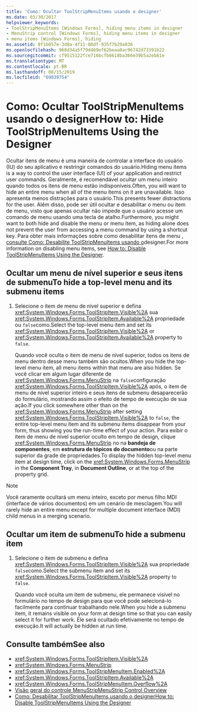 ```yaml
---
title: 'Como: Ocultar ToolStripMenuItems usando o designer'
ms.date: 03/30/2017
helpviewer_keywords:
- ToolStripMenuItems [Windows Forms], hiding menu items in designer
- MenuStrip control [Windows Forms], hiding menu items in designer
- menu items [Windows Forms], hiding
ms.assetid: 8f1b057e-3d8a-4f11-88df-935f7b29a836
ms.openlocfilehash: 968d34a5f79d469ef62beaa8ac96742d73391b22
ms.sourcegitcommit: cf9515122fce716bcfb6618ba366e39b5a2eb81e
ms.translationtype: MT
ms.contentlocale: pt-BR
ms.lasthandoff: 08/15/2019
ms.locfileid: "69039754"
---
```

# <a name="how-to-hide-toolstripmenuitems-using-the-designer"></a><span data-ttu-id="64676-102">Como: Ocultar ToolStripMenuItems usando o designer</span><span class="sxs-lookup"><span data-stu-id="64676-102">How to: Hide ToolStripMenuItems Using the Designer</span></span>
<span data-ttu-id="64676-103">Ocultar itens de menu é uma maneira de controlar a interface do usuário (IU) do seu aplicativo e restringir comandos do usuário.</span><span class="sxs-lookup"><span data-stu-id="64676-103">Hiding menu items is a way to control the user interface (UI) of your application and restrict user commands.</span></span> <span data-ttu-id="64676-104">Geralmente, é recomendável ocultar um menu inteiro quando todos os itens de menu estão indisponíveis.</span><span class="sxs-lookup"><span data-stu-id="64676-104">Often, you will want to hide an entire menu when all of the menu items on it are unavailable.</span></span> <span data-ttu-id="64676-105">Isso apresenta menos distrações para o usuário.</span><span class="sxs-lookup"><span data-stu-id="64676-105">This presents fewer distractions for the user.</span></span> <span data-ttu-id="64676-106">Além disso, pode ser útil ocultar e desabilitar o menu ou item de menu, visto que apenas ocultar não impede que o usuário acesse um comando de menu usando uma tecla de atalho.</span><span class="sxs-lookup"><span data-stu-id="64676-106">Furthermore, you might want to both hide and disable the menu or menu item, as hiding alone does not prevent the user from accessing a menu command by using a shortcut key.</span></span> <span data-ttu-id="64676-107">Para obter mais informações sobre como desabilitar itens de menu [, consulte Como: Desabilite ToolStripMenuItems usando o](how-to-disable-toolstripmenuitems-using-the-designer.md)designer.</span><span class="sxs-lookup"><span data-stu-id="64676-107">For more information on disabling menu items, see [How to: Disable ToolStripMenuItems Using the Designer](how-to-disable-toolstripmenuitems-using-the-designer.md).</span></span>

## <a name="to-hide-a-top-level-menu-and-its-submenu-items"></a><span data-ttu-id="64676-108">Ocultar um menu de nível superior e seus itens de submenu</span><span class="sxs-lookup"><span data-stu-id="64676-108">To hide a top-level menu and its submenu items</span></span>

1. <span data-ttu-id="64676-109">Selecione o item de menu de nível superior e defina <xref:System.Windows.Forms.ToolStripItem.Visible%2A> sua <xref:System.Windows.Forms.ToolStripItem.Available%2A> propriedade ou `false`como.</span><span class="sxs-lookup"><span data-stu-id="64676-109">Select the top-level menu item and set its <xref:System.Windows.Forms.ToolStripItem.Visible%2A> or <xref:System.Windows.Forms.ToolStripItem.Available%2A> property to `false`.</span></span>

     <span data-ttu-id="64676-110">Quando você oculta o item de menu de nível superior, todos os itens de menu dentro desse menu também são ocultos.</span><span class="sxs-lookup"><span data-stu-id="64676-110">When you hide the top-level menu item, all menu items within that menu are also hidden.</span></span> <span data-ttu-id="64676-111">Se você clicar em algum lugar diferente de <xref:System.Windows.Forms.MenuStrip> na `false`configuração <xref:System.Windows.Forms.ToolStripItem.Visible%2A> após, o item de menu de nível superior inteiro e seus itens de submenu desaparecerão do formulário, mostrando assim o efeito de tempo de execução de sua ação.</span><span class="sxs-lookup"><span data-stu-id="64676-111">If you click somewhere other than on the <xref:System.Windows.Forms.MenuStrip> after setting <xref:System.Windows.Forms.ToolStripItem.Visible%2A> to `false`, the entire top-level menu item and its submenu items disappear from your form, thus showing you the run-time effect of your action.</span></span> <span data-ttu-id="64676-112">Para exibir o item de menu de nível superior oculto em tempo de design, clique <xref:System.Windows.Forms.MenuStrip> no na **bandeja de componentes**, em **estrutura de tópicos do documento**ou na parte superior da grade de propriedades.</span><span class="sxs-lookup"><span data-stu-id="64676-112">To display the hidden top-level menu item at design time, click on the <xref:System.Windows.Forms.MenuStrip> in the **Component Tray**, in **Document Outline**, or at the top of the property grid.</span></span>

> [!NOTE]
>  <span data-ttu-id="64676-113">Você raramente ocultará um menu inteiro, exceto por menus filho MDI (interface de vários documentos) em um cenário de mesclagem.</span><span class="sxs-lookup"><span data-stu-id="64676-113">You will rarely hide an entire menu except for multiple document interface (MDI) child menus in a merging scenario.</span></span>

## <a name="to-hide-a-submenu-item"></a><span data-ttu-id="64676-114">Ocultar um item de submenu</span><span class="sxs-lookup"><span data-stu-id="64676-114">To hide a submenu item</span></span>

1. <span data-ttu-id="64676-115">Selecione o item de submenu e defina <xref:System.Windows.Forms.ToolStripItem.Visible%2A> sua propriedade `false`como.</span><span class="sxs-lookup"><span data-stu-id="64676-115">Select the submenu item and set its <xref:System.Windows.Forms.ToolStripItem.Visible%2A> property to `false`.</span></span>

     <span data-ttu-id="64676-116">Quando você oculta um item de submenu, ele permanece visível no formulário no tempo de design para que você pode selecioná-lo facilmente para continuar trabalhando nele.</span><span class="sxs-lookup"><span data-stu-id="64676-116">When you hide a submenu item, it remains visible on your form at design time so that you can easily select it for further work.</span></span> <span data-ttu-id="64676-117">Ele será ocultado efetivamente no tempo de execução.</span><span class="sxs-lookup"><span data-stu-id="64676-117">It will actually be hidden at run time.</span></span>

## <a name="see-also"></a><span data-ttu-id="64676-118">Consulte também</span><span class="sxs-lookup"><span data-stu-id="64676-118">See also</span></span>

- <xref:System.Windows.Forms.ToolStripItem.Visible%2A>
- <xref:System.Windows.Forms.MenuStrip>
- <xref:System.Windows.Forms.ToolStripMenuItem.Enabled%2A>
- <xref:System.Windows.Forms.ToolStripItem.Available%2A>
- <xref:System.Windows.Forms.ToolStripMenuItem.Overflow%2A>
- [<span data-ttu-id="64676-119">Visão geral do controle MenuStrip</span><span class="sxs-lookup"><span data-stu-id="64676-119">MenuStrip Control Overview</span></span>](menustrip-control-overview-windows-forms.md)
- [<span data-ttu-id="64676-120">Como: Desabilitar ToolStripMenuItems usando o designer</span><span class="sxs-lookup"><span data-stu-id="64676-120">How to: Disable ToolStripMenuItems Using the Designer</span></span>](how-to-disable-toolstripmenuitems-using-the-designer.md)
